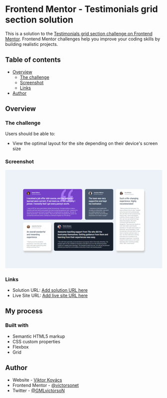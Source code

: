 # Frontend Mentor - Testimonials grid section solution

This is a solution to the [Testimonials grid section challenge on Frontend Mentor](https://www.frontendmentor.io/challenges/testimonials-grid-section-Nnw6J7Un7). Frontend Mentor challenges help you improve your coding skills by building realistic projects. 

## Table of contents

- [Overview](#overview)
  - [The challenge](#the-challenge)
  - [Screenshot](#screenshot)
  - [Links](#links)
- [Author](#author)

## Overview

### The challenge

Users should be able to:

- View the optimal layout for the site depending on their device's screen size

### Screenshot

![](./images/p2.png)

### Links

- Solution URL: [Add solution URL here](https://github.com/victorsonet/victorsonet.github.io)
- Live Site URL: [Add live site URL here](https://victorsonet.github.io/)

## My process

### Built with

- Semantic HTML5 markup
- CSS custom properties
- Flexbox
- Grid

## Author

- Website - [Viktor Kovács](https://victorsonet.github.io/)
- Frontend Mentor - [@victorsonet](https://www.frontendmentor.io/profile/victorsonet)
- Twitter - [@GMLvictorsoN](https://twitter.com/GMLvictorsoN)

